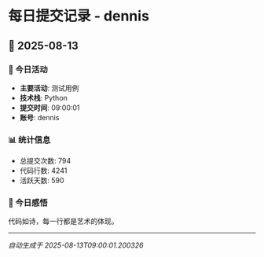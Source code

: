 # 每日提交记录 - dennis

## 📅 2025-08-13

### 🎯 今日活动
- **主要活动**: 测试用例
- **技术栈**: Python
- **提交时间**: 09:00:01
- **账号**: dennis

### 📊 统计信息
- 总提交次数: 794
- 代码行数: 4241
- 活跃天数: 590

### 💭 今日感悟
代码如诗，每一行都是艺术的体现。

---
*自动生成于 2025-08-13T09:00:01.200326*
